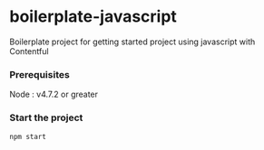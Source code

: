 # boilerplate-javascript
Boilerplate project for getting started project using javascript with Contentful

### Prerequisites 

Node : v4.7.2 or greater

### Start the project

```shell
npm start
```
